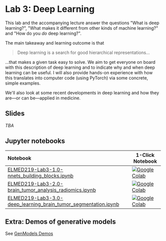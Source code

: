 # Lab 3: Deep Learning

This lab and the accompanying lecture answer the questions "What is deep learning?", "What makes it different from other kinds of machine learning?" and "How do you _do_ deep learning?".

The main takeaway and learning outcome is that 
> Deep learning is a search for good hierarchical representations...

...that makes a given task easy to solve. We aim to get everyone on board with this description of deep learning and to indicate why and when deep learning can be useful. I will also provide hands-on experience with how this translates into computer code (using PyTorch) via some concrete, simple examples. 

We'll also look at some recent developments in deep learning and how they are&mdash;or can be&mdash;applied in medicine. 

## Slides

_TBA_




## Jupyter notebooks


| Notebook    |      1-Click Notebook      |
|:----------|------|
| [ELMED219-Lab3-1.0-nnets_building_blocks.ipynb](https://nbviewer.org/github/MMIV-ML/ELMED219/blob/main/Lab3-DL/ELMED219-Lab3-1.0-nnets_building_blocks.ipynb)  |[![Google Colab](https://colab.research.google.com/assets/colab-badge.svg)](https://colab.research.google.com/github/MMIV-ML/ELMED219/blob/master/Lab3-DL/ELMED219-Lab3-1.0-nnets_building_blocks.ipynb) |
| [ELMED219-Lab3-2.0-brain_tumor_analysis_radiomics.ipynb](https://nbviewer.org/github/MMIV-ML/ELMED219/blob/main/Lab3-DL/ELMED219-Lab3-1.0-nnets_building_blocks.ipynb) |[![Google Colab](https://colab.research.google.com/assets/colab-badge.svg)](https://colab.research.google.com/github/MMIV-ML/ELMED219/blob/master/Lab3-DL/ELMED219-Lab3-2.0-brain_tumor_analysis_radiomics.ipynb) |
| [ELMED219-Lab3-3.0-deep_learning_brain_tumor_segmentation.ipynb](https://nbviewer.org/github/MMIV-ML/ELMED219/blob/main/Lab3-DL/ELMED219-Lab3-3.0-deep_learning_brain_tumor_segmentation.ipynb) |[![Google Colab](https://colab.research.google.com/assets/colab-badge.svg)](https://colab.research.google.com/github/MMIV-ML/ELMED219/blob/master/Lab3-DL/ELMED219-Lab3-3.0-deep_learning_brain_tumor_segmentation.ipynb) |


## Extra: Demos of generative models

See [GenModels Demos](./genmodels_demos/)